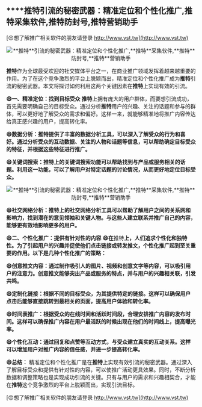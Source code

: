 ## ****推特**引流的秘密武器：精准定位和个性化推广,**推特**采集软件,**推特**防封号,**推特**营销助手**

[😍想了解推广相关软件的朋友请登录 http://www.vst.tw](http://www.vst.tw)

 <center><img src="https://vst.tw/MP4/tuiguang/png/6.png" alt="**推特**引流的秘密武器：精准定位和个性化推广,**推特**采集软件,**推特**防封号,**推特**营销助手"></center>

**推特**作为全球最受欢迎的社交媒体平台之一，在商业推广领域发挥着越来越重要的作用。为了在这个竞争激烈的平台上脱颖而出，精准定位和个性化推广成为**推特**引流的秘密武器。本文将探讨如何利用这两个关键因素在**推特**上实现有效的引流。

**😄一、精准定位：找到目标受众**
**推特**上拥有庞大的用户群体，而要想引流成功，首先需要明确自己的目标受众。通过分析**推特**用户的兴趣、关注的话题和参与的群体，可以更好地了解受众的需求和偏好。这样一来，就能够精准地将推广内容传达给真正感兴趣的用户，提高转化率。

**😄数据分析：**推特**提供了丰富的数据分析工具，可以深入了解受众的行为和喜好。通过分析受众的互动数据、关注的人物和话题等信息，可以帮助确定目标受众的特征，并根据这些特征进行推广。**

**😄关键词搜索：**推特**上的关键词搜索功能可以帮助找到与产品或服务相关的话题。利用这一功能，可以了解用户对特定话题的讨论情况，从而更好地定位目标受众。**

 <center><img src="https://vst.tw/MP4/tuiguang/png/2.png" alt="**推特**引流的秘密武器：精准定位和个性化推广,**推特**采集软件,**推特**防封号,**推特**营销助手"></center>

**😄社交网络分析：**推特**上的社交网络分析工具可以帮助了解用户之间的关系网和影响力，找到潜在的意见领袖和关键人物。与这些人建立联系并推广自己的内容，能够更有效地影响更多的用户。**

**😄二、个性化推广：提供有针对性的内容**
**😄在**推特**上，人们追求个性化和独特性。为了引起用户的兴趣并促使他们点击链接或转发推文，个性化推广起到至关重要的作用。以下是几种个性化推广的策略：**

**😄创意推文内容：通过制作吸引人的图片、视频和创意文字等内容，可以吸引用户的注意力。创意推文能够突出产品或服务的特点，并与用户的兴趣相关联，引发共鸣。**

**😄定制化链接：根据不同的目标受众，为其提供特定的链接。这样可以确保用户点击后能够直接跳转到最相关的页面，提高用户体验和转化率。**

**😄时间表推广：根据受众的在线时间和活跃时间段，合理安排推广内容的发布时间。这样可以确保推广内容在用户最活跃的时候出现在他们的时间线上，提高曝光率。**

**😄个性化互动：通过回复和点赞等互动方式，与受众建立真实的互动关系。这样可以增加用户对推广内容的信任感，并进一步提高转化率。**

**😄总结：**
精准定位和个性化推广是在**推特**上实现有效引流的秘密武器。通过深入了解目标受众和提供有针对性的内容，可以使推广活动更具效果。同时，不断分析数据和调整策略也是实现成功引流的关键。只有与用户的需求和兴趣相契合，才能在**推特**这个竞争激烈的平台上脱颖而出，实现引流目标。

[😍想了解推广相关软件的朋友请登录 http://www.vst.tw](http://www.vst.tw)



